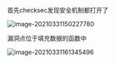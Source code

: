 首先checksec发现安全机制都打开了

![image-20210331150227780](https://static.hack1s.fun/images/2021/03/31/image-20210331150227780.png)

漏洞点位于填充数据的函数中

![image-20210331161345496](https://static.hack1s.fun/images/2021/03/31/image-20210331161345496.png)

